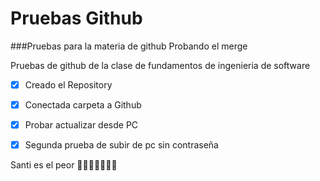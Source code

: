 # Pruebas Github
###Pruebas para la materia de github 
Probando el merge

Pruebas de github de la clase de fundamentos de ingenieria de software
- [x] Creado el Repository
- [x] Conectada carpeta a Github
- [x] Probar actualizar desde PC
- [x] Segunda prueba de subir de pc sin contraseña


Santi es el peor
🧉🐱‍🏍🐱‍💻🐱‍👤
